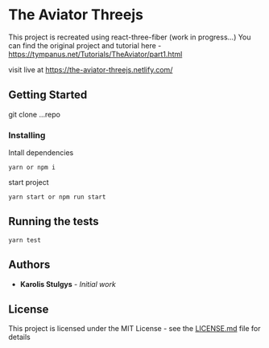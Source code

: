 # The Aviator Threejs

This project is recreated using react-three-fiber (work in progress...)
You can find the original project and tutorial here - https://tympanus.net/Tutorials/TheAviator/part1.html

visit live at https://the-aviator-threejs.netlify.com/

## Getting Started

git clone ...repo

### Installing

Intall dependencies

```
yarn or npm i
```

start project

```
yarn start or npm run start
```

## Running the tests

```
yarn test
```

## Authors

- **Karolis Stulgys** - _Initial work_

## License

This project is licensed under the MIT License - see the [LICENSE.md](LICENSE.md) file for details
